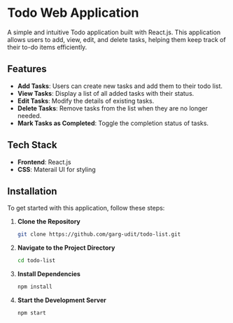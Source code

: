 # Todo Web Application

A simple and intuitive Todo application built with React.js. This application allows users to add, view, edit, and delete tasks, helping them keep track of their to-do items efficiently.

## Features

- **Add Tasks**: Users can create new tasks and add them to their todo list.
- **View Tasks**: Display a list of all added tasks with their status.
- **Edit Tasks**: Modify the details of existing tasks.
- **Delete Tasks**: Remove tasks from the list when they are no longer needed.
- **Mark Tasks as Completed**: Toggle the completion status of tasks.

## Tech Stack

- **Frontend**: React.js
- **CSS**: Materail UI for styling

## Installation

To get started with this application, follow these steps:

1. **Clone the Repository**

   ```bash
   git clone https://github.com/garg-udit/todo-list.git
   ```

2. **Navigate to the Project Directory**

   ```bash
   cd todo-list
   ```

3. **Install Dependencies**

   ```bash
   npm install
   ```

4. **Start the Development Server**

   ```bash
   npm start
   ```
